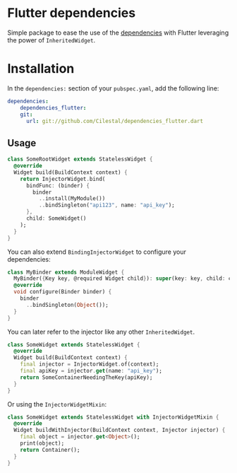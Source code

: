 # Flutter dependencies

Simple package to ease the use of the [dependencies](https://github.com/Cilestal/dependencies.dart/) with Flutter
leveraging the power of `InheritedWidget`. 

# Installation
In the `dependencies:` section of your `pubspec.yaml`, add the following line:

```yaml
dependencies:
    dependencies_flutter:
    git:
      url: git://github.com/Cilestal/dependencies_flutter.dart
```

## Usage

```dart
class SomeRootWidget extends StatelessWidget {
  @override
  Widget build(BuildContext context) {
    return InjectorWidget.bind(
      bindFunc: (binder) {
        binder
          ..install(MyModule())
          ..bindSingleton("api123", name: "api_key");
      },
      child: SomeWidget()
    );
  }
}
```

You can also extend `BindingInjectorWidget` to configure your dependencies:

```dart
class MyBinder extends ModuleWidget {
  MyBinder({Key key, @required Widget child}): super(key: key, child: child);
  @override
  void configure(Binder binder) {
    binder
      ..bindSingleton(Object());
  }
}
```

You can later refer to the injector like any other `InheritedWidget`.

```dart
class SomeWidget extends StatelessWidget {
  @override
  Widget build(BuildContext context) {
    final injector = InjectorWidget.of(context);
    final apiKey = injector.get(name: "api_key");
    return SomeContainerNeedingTheKey(apiKey);
  }
}
```

Or using the `InjectorWidgetMixin`:

```dart
class SomeWidget extends StatelessWidget with InjectorWidgetMixin {
  @override
  Widget buildWithInjector(BuildContext context, Injector injector) {
    final object = injector.get<Object>();
    print(object);
    return Container();
  }
}
```

